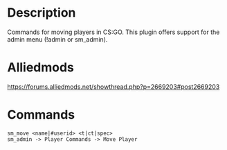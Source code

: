 # Description
Commands for moving players in CS:GO. This plugin offers support for the admin menu (!admin or sm_admin).

# Alliedmods
https://forums.alliedmods.net/showthread.php?p=2669203#post2669203

# Commands
```
sm_move <name|#userid> <t|ct|spec>
sm_admin -> Player Commands -> Move Player
```

